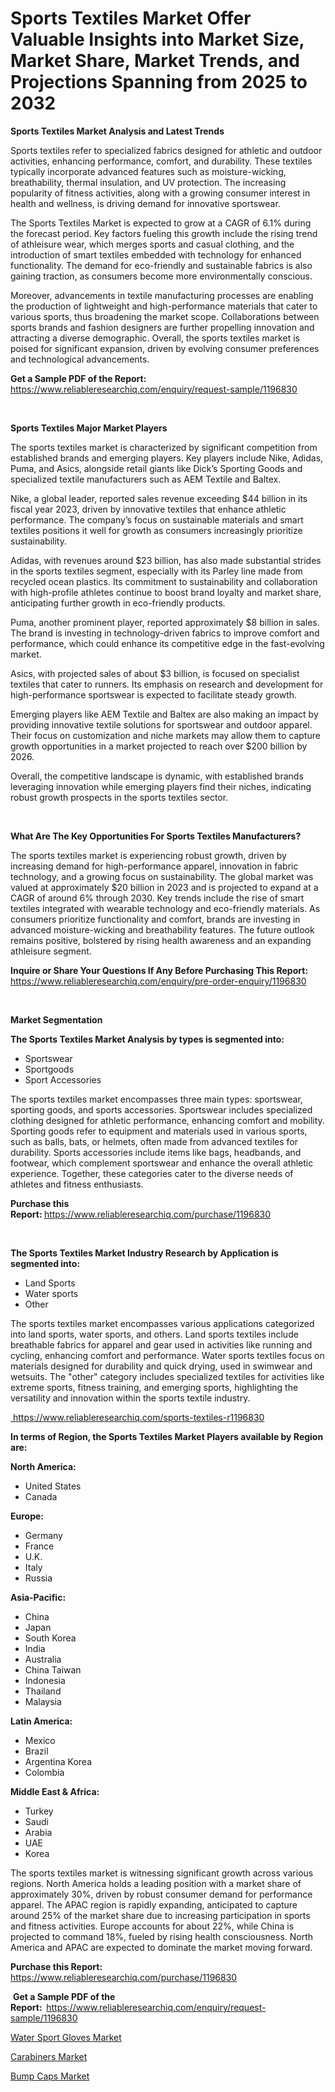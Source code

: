 <p><h1>Sports Textiles Market Offer Valuable Insights into Market Size, Market Share, Market Trends, and Projections Spanning from 2025 to 2032</h1></p><p><strong>Sports Textiles Market Analysis and Latest Trends</strong></p>
<p><p>Sports textiles refer to specialized fabrics designed for athletic and outdoor activities, enhancing performance, comfort, and durability. These textiles typically incorporate advanced features such as moisture-wicking, breathability, thermal insulation, and UV protection. The increasing popularity of fitness activities, along with a growing consumer interest in health and wellness, is driving demand for innovative sportswear.</p><p>The Sports Textiles Market is expected to grow at a CAGR of 6.1% during the forecast period. Key factors fueling this growth include the rising trend of athleisure wear, which merges sports and casual clothing, and the introduction of smart textiles embedded with technology for enhanced functionality. The demand for eco-friendly and sustainable fabrics is also gaining traction, as consumers become more environmentally conscious. </p><p>Moreover, advancements in textile manufacturing processes are enabling the production of lightweight and high-performance materials that cater to various sports, thus broadening the market scope. Collaborations between sports brands and fashion designers are further propelling innovation and attracting a diverse demographic. Overall, the sports textiles market is poised for significant expansion, driven by evolving consumer preferences and technological advancements.</p></p>
<p><strong>Get a Sample PDF of the Report:&nbsp;</strong> <a href="https://www.reliableresearchiq.com/enquiry/request-sample/1196830?utm_campaign=1876&utm_medium=2&utm_source=Github&utm_content=ia&utm_term=07022025&utm_id=sports-textiles">https://www.reliableresearchiq.com/enquiry/request-sample/1196830</a></p>
<p>&nbsp;</p>
<p><strong>Sports Textiles Major Market Players</strong></p>
<p><p>The sports textiles market is characterized by significant competition from established brands and emerging players. Key players include Nike, Adidas, Puma, and Asics, alongside retail giants like Dick’s Sporting Goods and specialized textile manufacturers such as AEM Textile and Baltex.</p><p>Nike, a global leader, reported sales revenue exceeding $44 billion in its fiscal year 2023, driven by innovative textiles that enhance athletic performance. The company’s focus on sustainable materials and smart textiles positions it well for growth as consumers increasingly prioritize sustainability.</p><p>Adidas, with revenues around $23 billion, has also made substantial strides in the sports textiles segment, especially with its Parley line made from recycled ocean plastics. Its commitment to sustainability and collaboration with high-profile athletes continue to boost brand loyalty and market share, anticipating further growth in eco-friendly products.</p><p>Puma, another prominent player, reported approximately $8 billion in sales. The brand is investing in technology-driven fabrics to improve comfort and performance, which could enhance its competitive edge in the fast-evolving market.</p><p>Asics, with projected sales of about $3 billion, is focused on specialist textiles that cater to runners. Its emphasis on research and development for high-performance sportswear is expected to facilitate steady growth.</p><p>Emerging players like AEM Textile and Baltex are also making an impact by providing innovative textile solutions for sportswear and outdoor apparel. Their focus on customization and niche markets may allow them to capture growth opportunities in a market projected to reach over $200 billion by 2026.</p><p>Overall, the competitive landscape is dynamic, with established brands leveraging innovation while emerging players find their niches, indicating robust growth prospects in the sports textiles sector.</p></p>
<p>&nbsp;</p>
<p><strong>What Are The Key Opportunities For Sports Textiles Manufacturers?</strong></p>
<p><p>The sports textiles market is experiencing robust growth, driven by increasing demand for high-performance apparel, innovation in fabric technology, and a growing focus on sustainability. The global market was valued at approximately $20 billion in 2023 and is projected to expand at a CAGR of around 6% through 2030. Key trends include the rise of smart textiles integrated with wearable technology and eco-friendly materials. As consumers prioritize functionality and comfort, brands are investing in advanced moisture-wicking and breathability features. The future outlook remains positive, bolstered by rising health awareness and an expanding athleisure segment.</p></p>
<p><strong>Inquire or Share Your Questions If Any Before Purchasing This Report:</strong> <a href="https://www.reliableresearchiq.com/enquiry/pre-order-enquiry/1196830?utm_campaign=1876&utm_medium=2&utm_source=Github&utm_content=ia&utm_term=07022025&utm_id=sports-textiles">https://www.reliableresearchiq.com/enquiry/pre-order-enquiry/1196830</a></p>
<p>&nbsp;</p>
<p><strong>Market Segmentation</strong></p>
<p><strong>The Sports Textiles Market Analysis by types is segmented into:</strong></p>
<p><ul><li>Sportswear</li><li>Sportgoods</li><li>Sport Accessories</li></ul></p>
<p><p>The sports textiles market encompasses three main types: sportswear, sporting goods, and sports accessories. Sportswear includes specialized clothing designed for athletic performance, enhancing comfort and mobility. Sporting goods refer to equipment and materials used in various sports, such as balls, bats, or helmets, often made from advanced textiles for durability. Sports accessories include items like bags, headbands, and footwear, which complement sportswear and enhance the overall athletic experience. Together, these categories cater to the diverse needs of athletes and fitness enthusiasts.</p></p>
<p><strong>Purchase this Report:&nbsp;</strong><a href="https://www.reliableresearchiq.com/purchase/1196830?utm_campaign=1876&utm_medium=2&utm_source=Github&utm_content=ia&utm_term=07022025&utm_id=sports-textiles">https://www.reliableresearchiq.com/purchase/1196830</a></p>
<p>&nbsp;</p>
<p><strong>The Sports Textiles Market Industry Research by Application is segmented into:</strong></p>
<p><ul><li>Land Sports</li><li>Water sports</li><li>Other</li></ul></p>
<p><p>The sports textiles market encompasses various applications categorized into land sports, water sports, and others. Land sports textiles include breathable fabrics for apparel and gear used in activities like running and cycling, enhancing comfort and performance. Water sports textiles focus on materials designed for durability and quick drying, used in swimwear and wetsuits. The "other" category includes specialized textiles for activities like extreme sports, fitness training, and emerging sports, highlighting the versatility and innovation within the sports textile industry.</p></p>
<p><a href="https://www.reliableresearchiq.com/sports-textiles-r1196830?utm_campaign=1876&utm_medium=2&utm_source=Github&utm_content=ia&utm_term=07022025&utm_id=sports-textiles">&nbsp;https://www.reliableresearchiq.com/sports-textiles-r1196830</a></p>
<p><strong>In terms of Region, the Sports Textiles Market Players available by Region are:</strong></p>
<p>
    <p> <strong> North America: </strong>
        <ul>
            <li>United States</li>
            <li>Canada</li>
        </ul>
        </p> 
    <p> <strong> Europe: </strong>
        <ul>
            <li>Germany</li>
            <li>France</li>
            <li>U.K.</li>
            <li>Italy</li>
            <li>Russia</li>
        </ul>
        </p> 
    <p> <strong> Asia-Pacific: </strong>
        <ul>
            <li>China</li>
            <li>Japan</li>
            <li>South Korea</li>
            <li>India</li>
            <li>Australia</li>
            <li>China Taiwan</li>
            <li>Indonesia</li>
            <li>Thailand</li>
            <li>Malaysia</li>
        </ul>
        </p> 
    <p> <strong> Latin America: </strong>
        <ul>
            <li>Mexico</li>
            <li>Brazil</li>
            <li>Argentina Korea</li>
            <li>Colombia</li>
        </ul>
        </p> 
    <p> <strong> Middle East & Africa: </strong>
        <ul>
            <li>Turkey</li>
            <li>Saudi</li>
            <li>Arabia</li>
            <li>UAE</li>
            <li>Korea</li>
        </ul>
    </p>
    </p>
<p><p>The sports textiles market is witnessing significant growth across various regions. North America holds a leading position with a market share of approximately 30%, driven by robust consumer demand for performance apparel. The APAC region is rapidly expanding, anticipated to capture around 25% of the market share due to increasing participation in sports and fitness activities. Europe accounts for about 22%, while China is projected to command 18%, fueled by rising health consciousness. North America and APAC are expected to dominate the market moving forward.</p></p>
<p><strong>Purchase this Report: </strong><a href="https://www.reliableresearchiq.com/purchase/1196830?utm_campaign=1876&utm_medium=2&utm_source=Github&utm_content=ia&utm_term=07022025&utm_id=sports-textiles">https://www.reliableresearchiq.com/purchase/1196830</a></p>
<p>&nbsp;<strong>Get a Sample PDF of the Report:&nbsp;&nbsp;</strong><a href="https://www.reliableresearchiq.com/enquiry/request-sample/1196830?utm_campaign=1876&utm_medium=2&utm_source=Github&utm_content=ia&utm_term=07022025&utm_id=sports-textiles">https://www.reliableresearchiq.com/enquiry/request-sample/1196830</a></p>
<p><strong></strong></p>
<p><p><a href="https://github.com/olaffmeagon/Market-Research-Report-List-1/blob/main/water-sport-gloves-market.md?utm_campaign=1876&utm_medium=2&utm_source=Github&utm_content=ia&utm_term=07022025&utm_id=sports-textiles">Water Sport Gloves Market</a></p><p><a href="https://github.com/khanyearimse/Market-Research-Report-List-1/blob/main/carabiners-market.md?utm_campaign=1876&utm_medium=2&utm_source=Github&utm_content=ia&utm_term=07022025&utm_id=sports-textiles">Carabiners Market</a></p><p><a href="https://github.com/villeisgren/Market-Research-Report-List-1/blob/main/bump-caps-market.md?utm_campaign=1876&utm_medium=2&utm_source=Github&utm_content=ia&utm_term=07022025&utm_id=sports-textiles">Bump Caps Market</a></p></p>